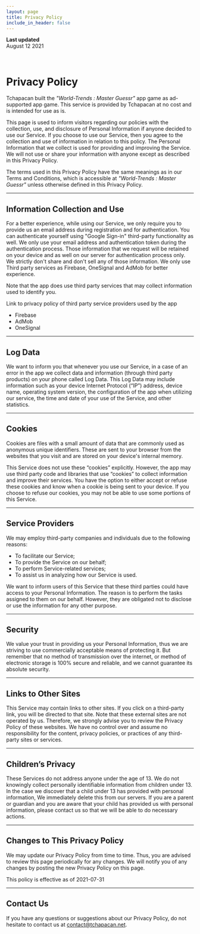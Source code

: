 ```yaml
---
layout: page
title: Privacy Policy
include_in_header: false
---
```


**Last updated**  
August 12 2021

<br>

# Privacy Policy

Tchapacan built the _"World-Trends : Master Guessr"_ app game as ad-supported app game. This service is provided by Tchapacan at no cost and is intended for use as is.

This page is used to inform visitors regarding our policies with the collection, use, and disclosure of Personal Information if anyone decided to use our Service.
If you choose to use our Service, then you agree to the collection and use of information in relation to this policy. The Personal Information that we collect is used for providing and improving the Service. We will not use or share your information with anyone except as described in this Privacy Policy.


The terms used in this Privacy Policy have the same meanings as in our Terms and Conditions, which is accessible at _"World-Trends : Master Guessr"_ unless otherwise defined in this Privacy Policy.

---

## Information Collection and Use

For a better experience, while using our Service, we only require you to provide us an email address during registration and for authentication. You can authenticate yourself using "Google Sign-in" third-party functionality as well. We only use your email address and authentication token during the authentication process.
Those information that we request will be retained on your device and as well on our server for authentication process only. We strictly don't share and don't sell any of those information.
We only use Third party services as Firebase, OneSignal and AdMob for better experience.

Note that the app does use third party services that may collect information used to identify you.

Link to privacy policy of third party service providers used by the app

-   Firebase
-   AdMob
-   OneSignal

---

## Log Data

We want to inform you that whenever you use our Service, in a case of an error in the app we collect data and information (through third party products) on your phone called Log Data. This Log Data may include information such as your device Internet Protocol (“IP”) address, device name, operating system version, the configuration of the app when utilizing our service, the time and date of your use of the Service, and other statistics.

---

## Cookies

Cookies are files with a small amount of data that are commonly used as anonymous unique identifiers. These are sent to your browser from the websites that you visit and are stored on your device's internal memory.

This Service does not use these “cookies” explicitly. However, the app may use third party code and libraries that use “cookies” to collect information and improve their services. You have the option to either accept or refuse these cookies and know when a cookie is being sent to your device. If you choose to refuse our cookies, you may not be able to use some portions of this Service.

---

## Service Providers

We may employ third-party companies and individuals due to the following reasons:

-   To facilitate our Service;
-   To provide the Service on our behalf;
-   To perform Service-related services;
-   To assist us in analyzing how our Service is used.

We want to inform users of this Service that these third parties could have access to your Personal Information. The reason is to perform the tasks assigned to them on our behalf. However, they are obligated not to disclose or use the information for any other purpose.

---

## Security

We value your trust in providing us your Personal Information, thus we are striving to use commercially acceptable means of protecting it. But remember that no method of transmission over the internet, or method of electronic storage is 100% secure and reliable, and we cannot guarantee its absolute security.

---

## Links to Other Sites

This Service may contain links to other sites. If you click on a third-party link, you will be directed to that site. Note that these external sites are not operated by us. Therefore, we strongly advise you to review the Privacy Policy of these websites. We have no control over and assume no responsibility for the content, privacy policies, or practices of any third-party sites or services.

---

## Children’s Privacy

These Services do not address anyone under the age of 13. We do not knowingly collect personally identifiable information from children under 13. In the case we discover that a child under 13 has provided with personal information, We immediately delete this from our servers. If you are a parent or guardian and you are aware that your child has provided us with personal information, please contact us so that we will be able to do necessary actions.

---

## Changes to This Privacy Policy

We may update our Privacy Policy from time to time. Thus, you are advised to review this page periodically for any changes. We will notify you of any changes by posting the new Privacy Policy on this page.


This policy is effective as of 2021-07-31

---

## Contact Us

If you have any questions or suggestions about our Privacy Policy, do not hesitate to contact us at contact@tchapacan.net.

